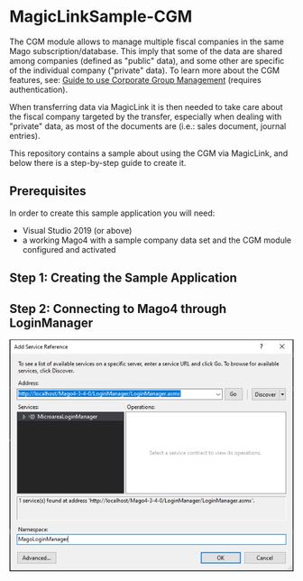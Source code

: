 # MagicLinkSample-CGM
The CGM module allows to manage multiple fiscal companies in the same Mago subscription/database.
This imply that some of the data are shared among companies (defined as "public" data), and some other are specific of the individual company ("private" data). 
To learn more about the CGM features, see: [Guide to use Corporate Group Management](http://www.microarea.it/MicroareaHelpCenter/Walkthrough-M4-CGM.ashx) (requires authentication).

When transferring data via MagicLink it is then needed to take care about the fiscal company targeted by the transfer, especially when dealing with "private" data, as most of the documents are (i.e.: sales document, journal entries).

This repository contains a sample about using the CGM via MagicLink, and below there is a step-by-step guide to create it.

## Prerequisites

In order to create this sample application you will need:
* Visual Studio 2019 (or above)
* a working Mago4 with a sample company data set and the CGM module configured and activated

## Step 1: Creating the Sample Application

## Step 2: Connecting to Mago4 through LoginManager
![Screenshot](/screenshots/ServiceReference1.PNG)

